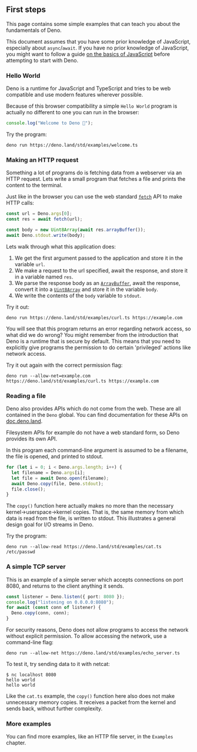 ## First steps

This page contains some simple examples that can teach you about the
fundamentals of Deno.

This document assumes that you have some prior knowledge of JavaScript,
especially about `async`/`await`. If you have no prior knowledge of JavaScript,
you might want to follow a guide
[on the basics of JavaScript](https://developer.mozilla.org/en-US/docs/Learn/JavaScript)
before attempting to start with Deno.

### Hello World

Deno is a runtime for JavaScript and TypeScript and tries to be web compatible
and use modern features wherever possible.

Because of this browser compatibility a simple `Hello World` program is actually
no different to one you can run in the browser:

```ts
console.log("Welcome to Deno 🦕");
```

Try the program:

```shell
deno run https://deno.land/std/examples/welcome.ts
```

### Making an HTTP request

Something a lot of programs do is fetching data from a webserver via an HTTP
request. Lets write a small program that fetches a file and prints the content
to the terminal.

Just like in the browser you can use the web standard
[`fetch`](https://developer.mozilla.org/en-US/docs/Web/API/Fetch_API) API to
make HTTP calls:

```ts
const url = Deno.args[0];
const res = await fetch(url);

const body = new Uint8Array(await res.arrayBuffer());
await Deno.stdout.write(body);
```

Lets walk through what this application does:

1. We get the first argument passed to the application and store it in the
   variable `url`.
2. We make a request to the url specified, await the response, and store it in a
   variable named `res`.
3. We parse the response body as an
   [`ArrayBuffer`](https://developer.mozilla.org/en-US/docs/Web/JavaScript/Reference/Global_Objects/ArrayBuffer),
   await the response, convert it into a
   [`Uint8Array`](https://developer.mozilla.org/en-US/docs/Web/JavaScript/Reference/Global_Objects/Uint8Array)
   and store it in the variable `body`.
4. We write the contents of the `body` variable to `stdout`.

Try it out:

```shell
deno run https://deno.land/std/examples/curl.ts https://example.com
```

You will see that this program returns an error regarding network access, so
what did we do wrong? You might remember from the introduction that Deno is a
runtime that is secure by default. This means that you need to explicitly give
programs the permission to do certain 'privileged' actions like network access.

Try it out again with the correct permission flag:

```shell
deno run --allow-net=example.com https://deno.land/std/examples/curl.ts https://example.com
```

### Reading a file

Deno also provides APIs which do not come from the web. These are all contained
in the `Deno` global. You can find documentation for these APIs on
[doc.deno.land](https://doc.deno.land/https/github.com/denoland/deno/releases/latest/download/lib.deno.d.ts).

Filesystem APIs for example do not have a web standard form, so Deno provides
its own API.

In this program each command-line argument is assumed to be a filename, the file
is opened, and printed to stdout.

```ts
for (let i = 0; i < Deno.args.length; i++) {
  let filename = Deno.args[i];
  let file = await Deno.open(filename);
  await Deno.copy(file, Deno.stdout);
  file.close();
}
```

The `copy()` function here actually makes no more than the necessary
kernel→userspace→kernel copies. That is, the same memory from which data is read
from the file, is written to stdout. This illustrates a general design goal for
I/O streams in Deno.

Try the program:

```shell
deno run --allow-read https://deno.land/std/examples/cat.ts /etc/passwd
```

### A simple TCP server

This is an example of a simple server which accepts connections on port 8080,
and returns to the client anything it sends.

```ts
const listener = Deno.listen({ port: 8080 });
console.log("listening on 0.0.0.0:8080");
for await (const conn of listener) {
  Deno.copy(conn, conn);
}
```

For security reasons, Deno does not allow programs to access the network without
explicit permission. To allow accessing the network, use a command-line flag:

```shell
deno run --allow-net https://deno.land/std/examples/echo_server.ts
```

To test it, try sending data to it with netcat:

```shell
$ nc localhost 8080
hello world
hello world
```

Like the `cat.ts` example, the `copy()` function here also does not make
unnecessary memory copies. It receives a packet from the kernel and sends back,
without further complexity.

### More examples

You can find more examples, like an HTTP file server, in the `Examples` chapter.
